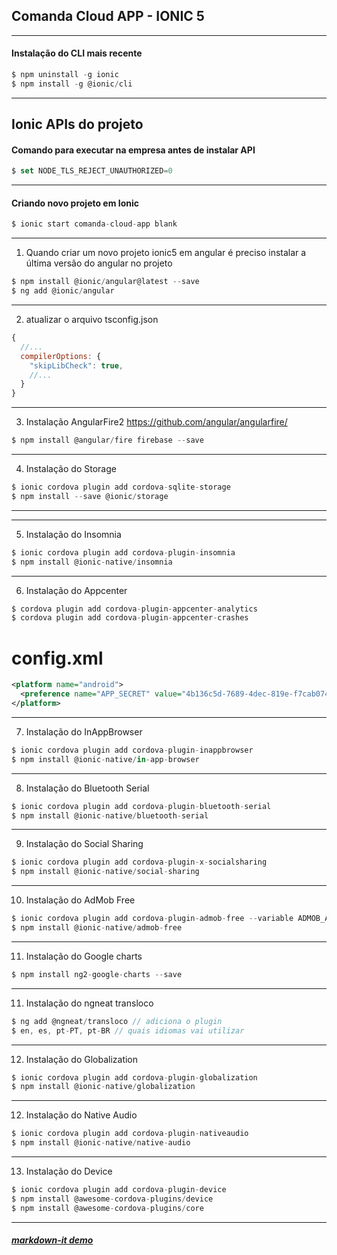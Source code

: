 ## Comanda Cloud APP - IONIC 5

---

#### Instalação do CLI mais recente

```js
$ npm uninstall -g ionic
$ npm install -g @ionic/cli
```

---

## Ionic APIs do projeto

#### Comando para executar na empresa antes de instalar API

```js
$ set NODE_TLS_REJECT_UNAUTHORIZED=0
```

---

#### Criando novo projeto em Ionic

```js
$ ionic start comanda-cloud-app blank
```

---

1. Quando criar um novo projeto ionic5 em angular é preciso instalar a última versão do angular no projeto

```js
$ npm install @ionic/angular@latest --save
$ ng add @ionic/angular
```

---

2. atualizar o arquivo tsconfig.json

```js
{
  //...
  compilerOptions: {
    "skipLibCheck": true,
    //...
  }
}
```

---

3. Instalação AngularFire2 https://github.com/angular/angularfire/

```js
$ npm install @angular/fire firebase --save
```

---

4. Instalação do Storage

```js
$ ionic cordova plugin add cordova-sqlite-storage
$ npm install --save @ionic/storage
```

---

---

5. Instalação do Insomnia

```js
$ ionic cordova plugin add cordova-plugin-insomnia
$ npm install @ionic-native/insomnia
```

---

6. Instalação do Appcenter

```js
$ cordova plugin add cordova-plugin-appcenter-analytics
$ cordova plugin add cordova-plugin-appcenter-crashes
```

# config.xml

```xml
<platform name="android">
  <preference name="APP_SECRET" value="4b136c5d-7689-4dec-819e-f7cab0741e14" />
</platform>
```

---

7. Instalação do InAppBrowser

```js
$ ionic cordova plugin add cordova-plugin-inappbrowser
$ npm install @ionic-native/in-app-browser
```

---

8. Instalação do Bluetooth Serial

```js
$ ionic cordova plugin add cordova-plugin-bluetooth-serial
$ npm install @ionic-native/bluetooth-serial
```

---

9. Instalação do Social Sharing

```js
$ ionic cordova plugin add cordova-plugin-x-socialsharing
$ npm install @ionic-native/social-sharing
```

---

10. Instalação do AdMob Free

```js
$ ionic cordova plugin add cordova-plugin-admob-free --variable ADMOB_APP_ID="<YOUR_ADMOB_APP_ID_AS_FOUND_IN_ADMOB>"
$ npm install @ionic-native/admob-free
```

---

11. Instalação do Google charts

```js
$ npm install ng2-google-charts --save
```

---

11. Instalação do ngneat transloco

```js
$ ng add @ngneat/transloco // adiciona o plugin
$ en, es, pt-PT, pt-BR // quais idiomas vai utilizar
```

---

12. Instalação do Globalization

```js
$ ionic cordova plugin add cordova-plugin-globalization
$ npm install @ionic-native/globalization
```

---

12. Instalação do Native Audio

```js
$ ionic cordova plugin add cordova-plugin-nativeaudio
$ npm install @ionic-native/native-audio
```

---

13. Instalação do Device

```js
$ ionic cordova plugin add cordova-plugin-device
$ npm install @awesome-cordova-plugins/device
$ npm install @awesome-cordova-plugins/core
```

---

##### [markdown-it demo](https://markdown-it.github.io/)
